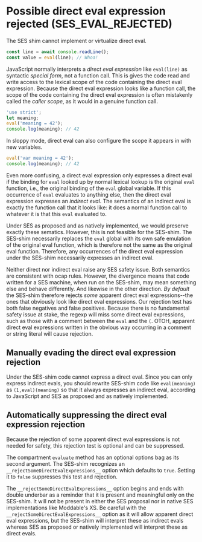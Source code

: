 # Possible direct eval expression rejected (SES_EVAL_REJECTED)

The SES shim cannot implement or virtualize direct eval.

```js
const line = await console.readLine();
const value = eval(line); // Whoa!
```

JavaScript normally interprets a *direct eval expression* like `eval(line)` as
syntactic *special form*, not a function call. This is gives the code read and
write access to the lexical scope of the code containing the direct eval
expression. Because the direct eval expression looks like a function call, the
scope of the code containing the direct eval expression is often mistakenly
called the *caller scope*, as it would in a genuine function call.

```js
'use strict';
let meaning;
eval('meaning = 42');
console.log(meaning); // 42
```

In sloppy mode, direct eval can also configure the scope it appears in with new
variables.

```js
eval('var meaning = 42');
console.log(meaning); // 42
```

Even more confusing, a direct eval expression only expresses a direct eval if
the binding for `eval` looked up by normal lexical lookup is the original
`eval` function, i.e., the original binding of the `eval` global variable. If
this occurrence of `eval` evaluates to anything else, then the direct eval
expression expresses an *indirect eval*. The semantics of an indirect eval is
exactly the function call that it looks like: it does a normal function call to
whatever it is that this `eval` evaluated to.

Under SES as proposed and as natively implemented, we would preserve exactly
these sematics. However, this is not feasible for the SES-shim. The SES-shim
necessarily replaces the `eval` global with its own safe emulation of the
original eval function, which is therefore not the same as the original eval
function. Therefore, any occurrences of the direct eval expression under the
SES-shim necessarily expresses an indirect eval.

Neither direct nor indirect eval raise any SES safety issue. Both semantics are
consistent with ocap rules. However, the divergence means that code written for
a SES machine, when run on the SES-shim, may mean something else and behave
differently. And likewise in the other direction. *By default* the SES-shim
therefore rejects *some* apparent direct eval expressions--the ones that
obviously look like direct eval expressions. Our rejection test has both false
negatives and false positives. Because there is no fundamental
safety issue at stake, the regexp will miss some direct eval expressions, such
as those with a comment between the `eval` and the `(`. OTOH, apparent direct
eval expressions written in the obvious way occurring in a comment or string
literal will cause rejection.

## Manually evading the direct eval expression rejection

Under the SES-shim code cannot express a direct eval. Since you can only
express indirect evals, you should rewrite SES-shim code like `eval(meaning)`
as `(1,eval)(meaning)` so that it always expresses an indirect eval, according
to JavaScript and SES as proposed and as natively implemented.

## Automatically suppressing the direct eval expression rejection

Because the rejection of some apparent direct eval expressions is not needed
for safety, this rejection test is optional and can be suppressed.

The compartment `evaluate` method has an optional options bag as its second
argument. The SES-shim recognizes an `__rejectSomeDirectEvalExpressions__`
option which defaults to `true`. Setting it to `false` suppresses this test and
rejection.

The `__rejectSomeDirectEvalExpressions__` option begins and ends with double
underbar as a reminder that it is present and meaningful only on the SES-shim.
It will not be present in either the SES proposal nor in native SES
implementations like Moddable's XS. Be careful with the
`__rejectSomeDirectEvalExpressions__` option as it will allow apparent direct
eval expressions, but the SES-shim will interpret these as indirect evals
whereas SES as proposed or natively implemented will interpret these as direct
evals.
